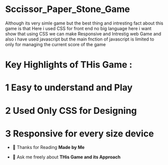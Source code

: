 # Sccissor_Paper_Stone_Game
Although its very simle game but the best thing and intresting fact about this game is that 
Here i used CSS for front end no big language here i want show that using CSS we can make 
Responsive and Intrestig web Game and also i have used javascript but the main fnction of javascript 
is limited to only for managing the current score of the  game 
# Key Highlights of THis Game :
# 1 Easy to understand and Play 
# 2 Used Only CSS for Designing 
# 3 Responsive for every size device 

- 🌱 Thanks for Reading **Made by Me**


- 💬 Ask me freely about **THis Game and its Approach**
